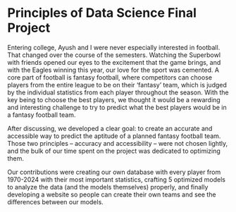 # Principles of Data Science Final Project

Entering college, Ayush and I were never especially interested in football. That changed over the course of the semesters. Watching the Superbowl with friends opened our eyes to the excitement that the game brings, and with the Eagles winning this year, our love for the sport was cemented. A core part of football is fantasy football, where competitors can choose players from the entire league to be on their ‘fantasy’ team, which is judged by the individual statistics from each player throughout the season. With the key being to choose the best players, we thought it would be a rewarding and interesting challenge to try to predict what the best players would be in a fantasy football team.

After discussing, we developed a clear goal: to create an accurate and accessible way to predict the aptitude of a planned fantasy football team. Those two principles – accuracy and accessibility – were not chosen lightly, and the bulk of our time spent on the project was dedicated to optimizing them.

Our contributions were creating our own database with every player from 1970-2024 with their most important statistics, crafting 5 optimized models to analyze the data (and the models themselves) properly, and finally developing a website so people can create their own teams and see the differences between our models.
